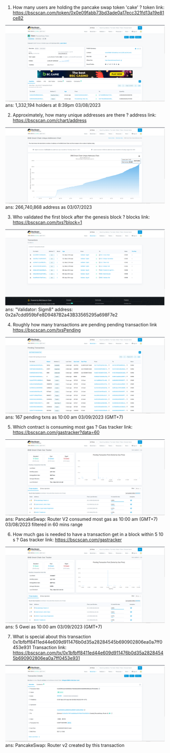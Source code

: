 1. How many users are holding the pancake swap token 'cake' ?
token link: https://bscscan.com/token/0x0e09fabb73bd3ade0a17ecc321fd13a19e81ce82

![Pankakeswap](https://github.com/dsronay/BNB-Chain-Zero2Hero-Bootcamp-by-Encode-Club/blob/main/Holder%20Cake.png)
ans: 1,332,194 holders at 8:39pm 03/08/2023





2. Approximately, how many unique addresses are there ?
address link: https://bscscan.com/chart/address

![Unique](https://github.com/dsronay/BNB-Chain-Zero2Hero-Bootcamp-by-Encode-Club/blob/main/Unique%20Address.png)
ans: 266,740,868 address as 03/07/2023

3. Who validated the first block after the genesis block ?
blocks link: https://bscscan.com/txs?block=1

![Validator](https://github.com/dsronay/BNB-Chain-Zero2Hero-Bootcamp-by-Encode-Club/blob/main/Validator%201st%20Block.png)
ans: "Validator: Sigm8" address: 0x2a7cdd959bFe8D9487B2a43B33565295a698F7e2
 
4. Roughly how many transactions are pending
pending transaction link https://bscscan.com/txsPending

![pendingTX](https://github.com/dsronay/BNB-Chain-Zero2Hero-Bootcamp-by-Encode-Club/blob/main/Pending%20Transactions.png)
ans: 167 pending txns as 10:00 am 03/09/2023 (GMT+7)

5. Which contract is consuming most gas ?
Gas tracker link: https://bscscan.com/gastracker?data=60

![gas_spend](https://github.com/dsronay/BNB-Chain-Zero2Hero-Bootcamp-by-Encode-Club/blob/main/Consuming%20Most%20Gas.png)
ans: PancakeSwap: Router V2 consumed most gas as 10:00 am (GMT+7) 03/08/2023 filtered in 60 mins range

6. How much gas is needed to have a transaction get in a block within 5 10 s ?
Gas tracker link: https://bscscan.com/gastracker

![gas_need](https://github.com/dsronay/BNB-Chain-Zero2Hero-Bootcamp-by-Encode-Club/blob/main/Gas%20Tracker.png)
ans: 5 Gwei as 10:00 am 03/09/2023 (GMT+7)

7. What is special about this transaction
0x1bfbff8411ed44e609d911476b0d35a28284545b690902806ea0a7ff0453e931
Transaction link: https://bscscan.com/tx/0x1bfbff8411ed44e609d911476b0d35a28284545b690902806ea0a7ff0453e931

![tx_desc](https://github.com/dsronay/BNB-Chain-Zero2Hero-Bootcamp-by-Encode-Club/blob/main/Contract%20review.png)
ans: PancakeSwap: Router v2 created by this transaction
